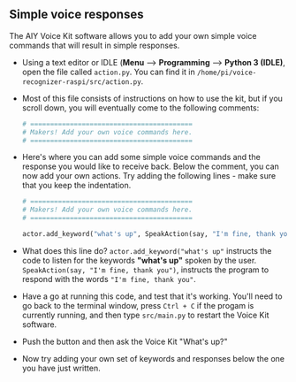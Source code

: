 ## Simple voice responses

The AIY Voice Kit software allows you to add your own simple voice commands that will result in simple responses.

- Using a text editor or IDLE (**Menu** --> **Programming** --> **Python 3 (IDLE)**, open the file called `action.py`. You can find it in `/home/pi/voice-recognizer-raspi/src/action.py`.

- Most of this file consists of instructions on how to use the kit, but if you scroll down, you will eventually come to the following comments:
  
	``` python
	# =========================================
	# Makers! Add your own voice commands here.
	# =========================================
	```

- Here's where you can add some simple voice commands and the response you would like to receive back. Below the comment, you can now add your own actions. Try adding the following lines - make sure that you keep the indentation.

	``` python
	# =========================================
	# Makers! Add your own voice commands here.
	# =========================================
	
	actor.add_keyword("what's up", SpeakAction(say, "I'm fine, thank you"))
	```

- What does this line do? `actor.add_keyword("what's up"` instructs the code to listen for the keywords **"what's up"** spoken by the user. `SpeakAction(say, "I'm fine, thank you")`, instructs the program to respond with the words `"I'm fine, thank you"`.

- Have a go at running this code, and test that it's working. You'll need to go back to the terminal window, press `Ctrl + C` if the progam is currently running, and then type `src/main.py` to restart the Voice Kit software.

- Push the button and then ask the Voice Kit "What's up?"

- Now try adding your own set of keywords and responses below the one you have just written.
